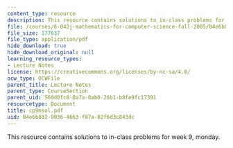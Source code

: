 ```yaml
---
content_type: resource
description: This resource contains solutions to in-class problems for week 9, monday.
file: /courses/6-042j-mathematics-for-computer-science-fall-2005/04e6b88290364663f87a82f6d3c843dc_cp9msol.pdf
file_size: 177637
file_type: application/pdf
hide_download: true
hide_download_original: null
learning_resource_types:
- Lecture Notes
license: https://creativecommons.org/licenses/by-nc-sa/4.0/
ocw_type: OCWFile
parent_title: Lecture Notes
parent_type: CourseSection
parent_uid: 560d0fc0-0a7a-0ab0-26b1-b8fe9fc17391
resourcetype: Document
title: cp9msol.pdf
uid: 04e6b882-9036-4663-f87a-82f6d3c843dc
---
```

This resource contains solutions to in-class problems for week 9, monday.